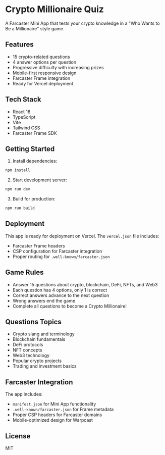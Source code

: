 # Crypto Millionaire Quiz

A Farcaster Mini App that tests your crypto knowledge in a "Who Wants to Be a Millionaire" style game.

## Features

- 15 crypto-related questions
- 4 answer options per question
- Progressive difficulty with increasing prizes
- Mobile-first responsive design
- Farcaster Frame integration
- Ready for Vercel deployment

## Tech Stack

- React 18
- TypeScript
- Vite
- Tailwind CSS
- Farcaster Frame SDK

## Getting Started

1. Install dependencies:
```bash
npm install
```

2. Start development server:
```bash
npm run dev
```

3. Build for production:
```bash
npm run build
```

## Deployment

This app is ready for deployment on Vercel. The `vercel.json` file includes:

- Farcaster Frame headers
- CSP configuration for Farcaster integration
- Proper routing for `.well-known/farcaster.json`

## Game Rules

- Answer 15 questions about crypto, blockchain, DeFi, NFTs, and Web3
- Each question has 4 options, only 1 is correct
- Correct answers advance to the next question
- Wrong answers end the game
- Complete all questions to become a Crypto Millionaire!

## Questions Topics

- Crypto slang and terminology
- Blockchain fundamentals
- DeFi protocols
- NFT concepts
- Web3 technology
- Popular crypto projects
- Trading and investment basics

## Farcaster Integration

The app includes:
- `manifest.json` for Mini App functionality
- `.well-known/farcaster.json` for Frame metadata
- Proper CSP headers for Farcaster domains
- Mobile-optimized design for Warpcast

## License

MIT 